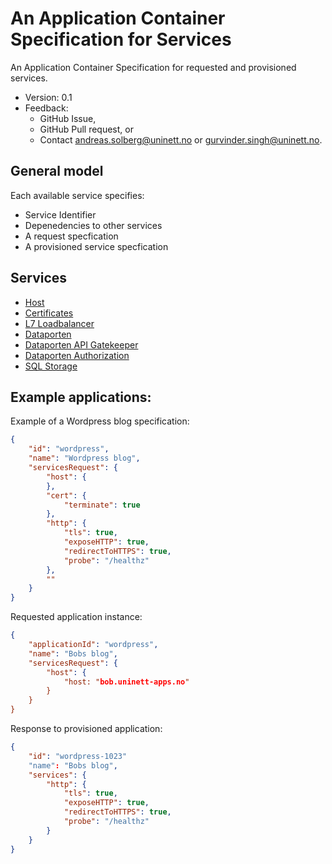 # An Application Container Specification for Services

An Application Container Specification for requested and provisioned services.

* Version: 0.1
* Feedback: 
  * GitHub Issue,
  * GitHub Pull request, or 
  * Contact <andreas.solberg@uninett.no> or <gurvinder.singh@uninett.no>.



## General model

Each available service specifies:

* Service Identifier
* Depenedencies to other services
* A request specfication
* A provisioned service specfication

## Services

* [Host](services/host)
* [Certificates](services/cert)
* [L7 Loadbalancer](services/httpLB)
* [Dataporten](services/dataporten)
* [Dataporten API Gatekeeper](services/dataportenAPI)
* [Dataporten Authorization](services/dataportenAuthz)
* [SQL Storage](services/sql)



## Example applications:



Example of a Wordpress blog specification:

```json
{
	"id": "wordpress",
	"name": "Wordpress blog",
	"servicesRequest": {
		"host": {
		},
		"cert": {
			"terminate": true
		},
		"http": {
			"tls": true,
			"exposeHTTP": true,
			"redirectToHTTPS": true,
			"probe": "/healthz"
		},
		""
	}
}
```

Requested application instance:

```json
{
	"applicationId": "wordpress",
	"name": "Bobs blog",
	"servicesRequest": {
		"host": {
			"host: "bob.uninett-apps.no"
		}	
	}
}
```

Response to provisioned application:

```json
{
	"id": "wordpress-1023"
	"name": "Bobs blog",
	"services": {
		"http": {
			"tls": true,
			"exposeHTTP": true,
			"redirectToHTTPS": true,
			"probe": "/healthz"
		}
	}
}
```






